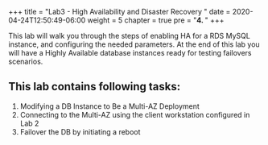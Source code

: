 +++
title = "Lab3 - High Availability and Disaster Recovery "
date = 2020-04-24T12:50:49-06:00
weight = 5
chapter = true
pre = "<b>4. </b>"
+++

<div align="left">This lab will walk you through the steps of enabling HA for a RDS MySQL instance, and configuring the needed parameters. At the end of this lab you will have a Highly Available database instances ready for testing failovers scenarios.</div>

## This lab contains following tasks:
1. Modifying a DB Instance to Be a Multi-AZ Deployment
2. Connecting to the Multi-AZ using the client workstation configured in Lab 2
3. Failover the DB by initiating a reboot
